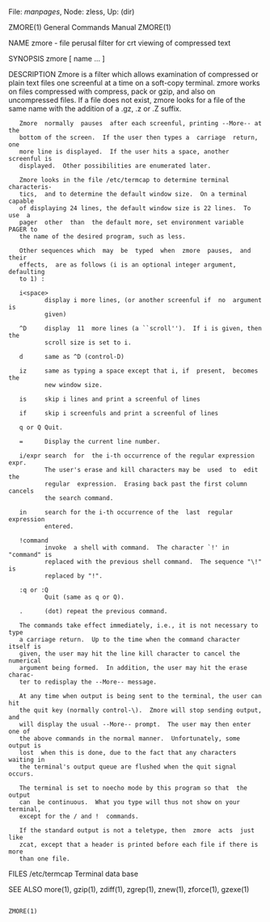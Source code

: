 File: *manpages*,  Node: zless,  Up: (dir)

ZMORE(1)                    General Commands Manual                   ZMORE(1)



NAME
       zmore - file perusal filter for crt viewing of compressed text

SYNOPSIS
       zmore [ name ...  ]

DESCRIPTION
       Zmore  is a filter which allows examination of compressed or plain text
       files one screenful at a time on a soft-copy terminal.  zmore works  on
       files  compressed with compress, pack or gzip, and also on uncompressed
       files.  If a file does not exist, zmore looks for a file  of  the  same
       name with the addition of a .gz, .z or .Z suffix.

       Zmore  normally  pauses  after each screenful, printing --More-- at the
       bottom of the screen.  If the user then types a  carriage  return,  one
       more line is displayed.  If the user hits a space, another screenful is
       displayed.  Other possibilities are enumerated later.

       Zmore looks in the file /etc/termcap to determine terminal characteris-
       tics,  and to determine the default window size.  On a terminal capable
       of displaying 24 lines, the default window size is 22 lines.  To use  a
       pager  other  than  the default more, set environment variable PAGER to
       the name of the desired program, such as less.

       Other sequences which  may  be  typed  when  zmore  pauses,  and  their
       effects,  are as follows (i is an optional integer argument, defaulting
       to 1) :

       i<space>
              display i more lines, (or another screenful if  no  argument  is
              given)

       ^D     display  11  more lines (a ``scroll'').  If i is given, then the
              scroll size is set to i.

       d      same as ^D (control-D)

       iz     same as typing a space except that i, if  present,  becomes  the
              new window size.

       is     skip i lines and print a screenful of lines

       if     skip i screenfuls and print a screenful of lines

       q or Q Quit.

       =      Display the current line number.

       i/expr search  for  the i-th occurrence of the regular expression expr.
              The user's erase and kill characters may be  used  to  edit  the
              regular  expression.  Erasing back past the first column cancels
              the search command.

       in     search for the i-th occurrence of the  last  regular  expression
              entered.

       !command
              invoke  a shell with command.  The character `!' in "command" is
              replaced with the previous shell command.  The sequence "\!"  is
              replaced by "!".

       :q or :Q
              Quit (same as q or Q).

       .      (dot) repeat the previous command.

       The commands take effect immediately, i.e., it is not necessary to type
       a carriage return.  Up to the time when the command character itself is
       given, the user may hit the line kill character to cancel the numerical
       argument being formed.  In addition, the user may hit the erase charac-
       ter to redisplay the --More-- message.

       At any time when output is being sent to the terminal, the user can hit
       the quit key (normally control-\).  Zmore will stop sending output, and
       will display the usual --More-- prompt.  The user may then enter one of
       the above commands in the normal manner.  Unfortunately, some output is
       lost  when this is done, due to the fact that any characters waiting in
       the terminal's output queue are flushed when the quit signal occurs.

       The terminal is set to noecho mode by this program so that  the  output
       can  be continuous.  What you type will thus not show on your terminal,
       except for the / and !  commands.

       If the standard output is not a teletype, then  zmore  acts  just  like
       zcat, except that a header is printed before each file if there is more
       than one file.

FILES
       /etc/termcap
              Terminal data base

SEE ALSO
       more(1), gzip(1), zdiff(1), zgrep(1), znew(1), zforce(1), gzexe(1)



                                                                      ZMORE(1)
